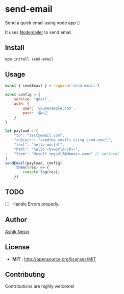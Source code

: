 # send-email

Send a quick email using node app :)

It uses [Nodemailer](https://nodemailer.com) to send email.
## Install

```sh
npm install send-email
```

## Usage

```js
const { sendEmail } = require('send-email')

const config = {
	service: 'gmail',
    auth: {
        user: 'you@example.com',
        pass: '😀🔥🚀'
    }
}

let payload = {
    "to": "test@email.com",
    "subject": "sending emails using send-email",
    "text": "hello world!",
    "html": "hello <b>world</b>!",
    "from": "Myself <myself@domain.com>" // optional
}
sendEmail(payload, config)
    .then((res) => {
        console.log(res);
    })
```

## TODO
- [ ] Handle Errors properly.

## Author

[Ashik Nesin](http://ashiknesin.com)

## License

- **MIT** : http://opensource.org/licenses/MIT

## Contributing

Contributions are highly welcome!
